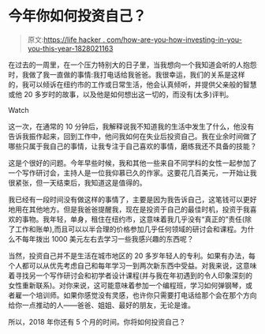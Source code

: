 # 今年你如何投资自己？

> 原文:[https://life hacker . com/how-are-you-how-investing-in-you-you-this-year-1828021163](https://lifehacker.com/how-are-you-investing-in-yourself-this-year-1828021163)

在过去的一周里，在一个压力特别大的日子里，当我想向一个我知道会听的人抱怨时，我做了我一直做的事情:我打电话给我爸爸。我很幸运，我们的关系是这样的，我可以倾诉在纽约市的工作或日常生活，他会认真倾听，并提供父亲般的智慧或他 20 多岁时的故事，以及他是如何想出这一切的，而没有(太多)评判。

Watch

这一次，在通常的 10 分钟后，我解释说我不知道我的生活中发生了什么，他没有告诉我振作起来，回到工作中，他问我如何在失业后投资自己。我在业余时间做了哪些只属于我自己的事情，让我专注于自己喜欢的事情，磨练我还不具备的技能？

这是个很好的问题。今年早些时候，我和其他一些来自不同学科的女性一起参加了一个写作研讨会，主持人是一位我仰慕已久的作家。这要花几百美元，一开始让我很紧张，但一天结束后，我知道这是值得的。

我已经有一段时间没有做这样的事情了，主要是因为我告诉自己，这笔钱可以更好地用在其他地方。但是我爸爸提醒我，现在是投资于自己的最佳时机，投资于我喜欢的事物。我年轻，单身，租住在纽约市，这意味着我几乎没有“真正的”责任(除了工作和账单),而且可以以半合理的价格参加几乎任何领域的研讨会和课程。为什么不每年拨出 1000 美元左右去学习一些我感兴趣的东西呢？

当然，投资自己并不是生活在城市地区的 20 多岁年轻人的专利。如果有办法，每个人都可以从优先考虑自己和每年学习一到两次新东西中受益。对我来说，这意味着寻找另一个写作研讨会和初学者设计课程(并与我在年初遇到的令人印象深刻的女性重新联系)。对你来说，这可能意味着参加一个编程班，学习如何弹钢琴，或者雇一个培训师。如果你感觉没有灵感，也许你只需要打电话给那个会在那个方向给你一点推动的人——爸爸、姐姐、最好的朋友，无论是谁。

所以，2018 年你还有 5 个月的时间。你将如何投资自己？